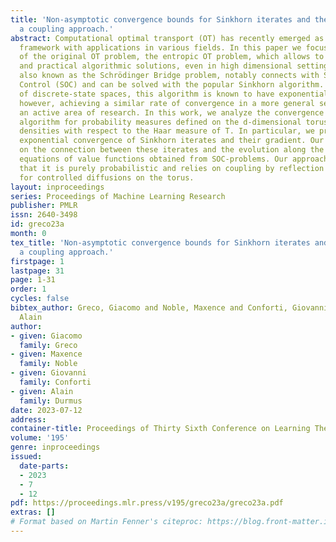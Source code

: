 ```yaml
---
title: 'Non-asymptotic convergence bounds for Sinkhorn iterates and their gradients:
  a coupling approach.'
abstract: Computational optimal transport (OT) has recently emerged as a powerful
  framework with applications in various fields. In this paper we focus on a relaxation
  of the original OT problem, the entropic OT problem, which allows to implement efficient
  and practical algorithmic solutions, even in high dimensional settings. This formulation,
  also known as the Schrödinger Bridge problem, notably connects with Stochastic Optimal
  Control (SOC) and can be solved with the popular Sinkhorn algorithm. In the case
  of discrete-state spaces, this algorithm is known to have exponential convergence;
  however, achieving a similar rate of convergence in a more general setting is still
  an active area of research. In this work, we analyze the convergence of the Sinkhorn
  algorithm for probability measures defined on the d-dimensional torus T, that admit
  densities with respect to the Haar measure of T. In particular, we prove pointwise
  exponential convergence of Sinkhorn iterates and their gradient. Our proof relies
  on the connection between these iterates and the evolution along the Hamilton-Jacobi-Bellman
  equations of value functions obtained from SOC-problems. Our approach is novel in
  that it is purely probabilistic and relies on coupling by reflection techniques
  for controlled diffusions on the torus.
layout: inproceedings
series: Proceedings of Machine Learning Research
publisher: PMLR
issn: 2640-3498
id: greco23a
month: 0
tex_title: 'Non-asymptotic convergence bounds for Sinkhorn iterates and their gradients:
  a coupling approach.'
firstpage: 1
lastpage: 31
page: 1-31
order: 1
cycles: false
bibtex_author: Greco, Giacomo and Noble, Maxence and Conforti, Giovanni and Durmus,
  Alain
author:
- given: Giacomo
  family: Greco
- given: Maxence
  family: Noble
- given: Giovanni
  family: Conforti
- given: Alain
  family: Durmus
date: 2023-07-12
address: 
container-title: Proceedings of Thirty Sixth Conference on Learning Theory
volume: '195'
genre: inproceedings
issued:
  date-parts:
  - 2023
  - 7
  - 12
pdf: https://proceedings.mlr.press/v195/greco23a/greco23a.pdf
extras: []
# Format based on Martin Fenner's citeproc: https://blog.front-matter.io/posts/citeproc-yaml-for-bibliographies/
---
```

